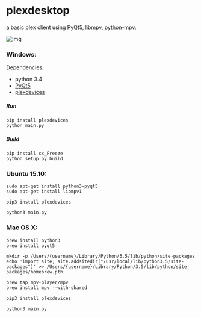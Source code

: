 # plexdesktop
a basic plex client using [PyQt5](https://www.riverbankcomputing.com/software/pyqt/download5), [libmpv](https://mpv.io), [python-mpv](https://github.com/jaseg/python-mpv).

![img](http://i.imgur.com/tRlcLpX.png)

### Windows:
Dependencies:
 * python 3.4
 * [PyQt5](https://www.riverbankcomputing.com/software/pyqt/download5)
 * [plexdevices](https://github.com/coryo/plexdevices)

##### Run
```
pip install plexdevices
python main.py
```

##### Build
```
pip install cx_Freeze
python setup.py build
```

### Ubuntu 15.10:
```
sudo apt-get install python3-pyqt5
sudo apt-get install libmpv1

pip3 install plexdevices

python3 main.py
```

### Mac OS X:
```
brew install python3
brew install pyqt5

mkdir -p /Users/{username}/Library/Python/3.5/lib/python/site-packages
echo 'import site; site.addsitedir("/usr/local/lib/python3.5/site-packages")' >> /Users/{username}/Library/Python/3.5/lib/python/site-packages/homebrew.pth

brew tap mpv-player/mpv
brew install mpv --with-shared

pip3 install plexdevices

python3 main.py
```
